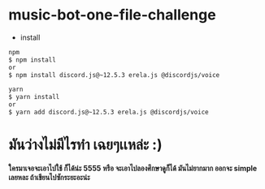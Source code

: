  # music-bot-one-file-challenge
 
 - install 
```bash
npm
$ npm install 
or
$ npm install discord.js@~12.5.3 erela.js @discordjs/voice 
```
```bash
yarn
$ yarn install 
or
$ yarn add discord.js@~12.5.3 erela.js @discordjs/voice 
```

<h1> มันว่างไม่มีไรทำ เฉยๆเเหล่ะ :)</h1>

<h4>
ใครมาเจอจะเอาไปใช้ ก็ได้น่ะ 5555
หรือ จะเอาไปลองศึกษาดูก็ได้ มันไม่ยากมาก
 ออกจะ simple เลยหละ ถ้าเขียนไปซักระยะอะน่ะ
</h4>
